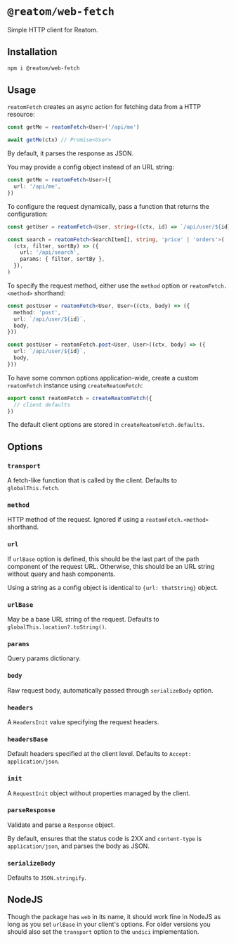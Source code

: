 # `@reatom/web-fetch`

Simple HTTP client for Reatom.

## Installation

```sh
npm i @reatom/web-fetch
```

## Usage

`reatomFetch` creates an async action for fetching data from a HTTP resource:

```ts
const getMe = reatomFetch<User>('/api/me')

await getMe(ctx) // Promise<User>
```

By default, it parses the response as JSON.

You may provide a config object instead of an URL string:

```ts
const getMe = reatomFetch<User>({
  url: '/api/me',
})
```

To configure the request dynamically, pass a function that returns the configuration:

```ts
const getUser = reatomFetch<User, string>((ctx, id) => `/api/user/${id}`)

const search = reatomFetch<SearchItem[], string, 'price' | 'orders'>(
  (ctx, filter, sortBy) => ({
    url: '/api/search',
    params: { filter, sortBy },
  }),
)
```

To specify the request method, either use the `method` option or `reatomFetch.<method>` shorthand:

```ts
const postUser = reatomFetch<User, User>((ctx, body) => ({
  method: 'post',
  url: `/api/user/${id}`,
  body,
}))

const postUser = reatomFetch.post<User, User>((ctx, body) => ({
  url: `/api/user/${id}`,
  body,
}))
```

To have some common options application-wide, create a custom `reatomFetch` instance using `createReatomFetch`:

```ts
export const reatomFetch = createReatomFetch({
  // client defaults
})
```

The default client options are stored in `createReatomFetch.defaults`.

## Options

### `transport`

A fetch-like function that is called by the client. Defaults to `globalThis.fetch`.

### `method`

HTTP method of the request. Ignored if using a `reatomFetch.<method>` shorthand.

### `url`

If `urlBase` option is defined, this should be the last part of the path component of the request URL. Otherwise, this should be an URL string without query and hash components.

Using a string as a config object is identical to `{url: thatString}` object.

### `urlBase`

May be a base URL string of the request. Defaults to `globalThis.location?.toString()`.

### `params`

Query params dictionary.

### `body`

Raw request body, automatically passed through `serializeBody` option.

### `headers`

A `HeadersInit` value specifying the request headers.

### `headersBase`

Default headers specified at the client level. Defaults to `Accept: application/json`.

### `init`

A `RequestInit` object without properties managed by the client.

### `parseResponse`

Validate and parse a `Response` object.

By default, ensures that the status code is 2XX and `content-type` is `application/json`, and parses the body as JSON.

### `serializeBody`

Defaults to `JSON.stringify`.

## NodeJS

Though the package has `web` in its name, it should work fine in NodeJS as long as you set `urlBase` in your client's options. For older versions you should also set the `transport` option to the `undici` implementation.
